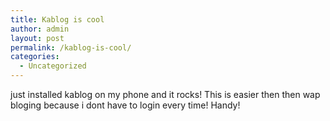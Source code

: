 ```yaml
---
title: Kablog is cool
author: admin
layout: post
permalink: /kablog-is-cool/
categories:
  - Uncategorized
---
```

just installed kablog on my phone and it rocks! This is easier then then wap bloging because i dont have to login every time! Handy!